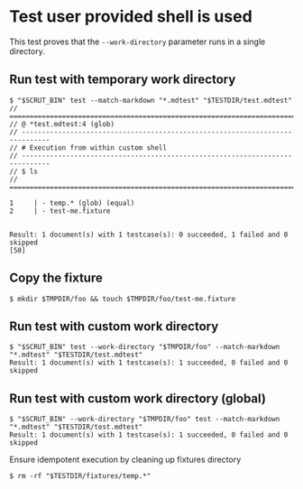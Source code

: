 # Test user provided shell is used

This test proves that the `--work-directory` parameter runs in a single directory.

## Run test with temporary work directory

```scrut
$ "$SCRUT_BIN" test --match-markdown "*.mdtest" "$TESTDIR/test.mdtest"
// =============================================================================
// @ *test.mdtest:4 (glob)
// -----------------------------------------------------------------------------
// # Execution from within custom shell
// -----------------------------------------------------------------------------
// $ ls
// =============================================================================

1     | - temp.* (glob) (equal)
2     | - test-me.fixture


Result: 1 document(s) with 1 testcase(s): 0 succeeded, 1 failed and 0 skipped
[50]
```

## Copy the fixture
```scrut
$ mkdir $TMPDIR/foo && touch $TMPDIR/foo/test-me.fixture
```

## Run test with custom work directory

```scrut
$ "$SCRUT_BIN" test --work-directory "$TMPDIR/foo" --match-markdown "*.mdtest" "$TESTDIR/test.mdtest"
Result: 1 document(s) with 1 testcase(s): 1 succeeded, 0 failed and 0 skipped
```

## Run test with custom work directory (global)

```scrut
$ "$SCRUT_BIN" --work-directory "$TMPDIR/foo" test --match-markdown "*.mdtest" "$TESTDIR/test.mdtest"
Result: 1 document(s) with 1 testcase(s): 1 succeeded, 0 failed and 0 skipped
```

Ensure idempotent execution by cleaning up fixtures directory

```scrut
$ rm -rf "$TESTDIR/fixtures/temp.*"
```
